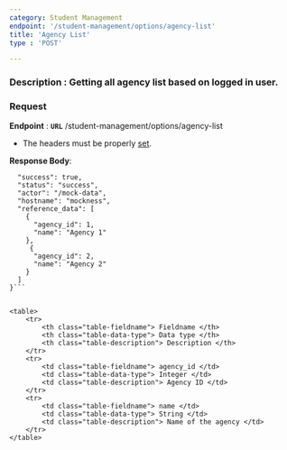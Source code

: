 ```yaml
---
category: Student Management
endpoint: '/student-management/options/agency-list'
title: 'Agency List'
type : 'POST'

---
```

### **Description** : Getting all agency list based on logged in user.
### Request

**Endpoint** : **`URL`** /student-management/options/agency-list

* The headers must be properly [set](#/Info-setting-headers-token).

**Response Body**: 

```{
  "success": true,
  "status": "success",
  "actor": "/mock-data",
  "hostname": "mockness",
  "reference_data": [
    {
      "agency_id": 1,
      "name": "Agency 1"
    },
	 {
      "agency_id": 2,
      "name": "Agency 2"
    }
  ]
}```


<table>
	<tr>
		<th class="table-fieldname"> Fieldname </th>
		<th class="table-data-type"> Data type </th>
		<th class="table-description"> Description </th>
	</tr>
	<tr>
		<td class="table-fieldname"> agency_id </td>
		<td class="table-data-type"> Integer </td>
		<td class="table-description"> Agency ID </td>
	</tr>
	<tr>
		<td class="table-fieldname"> name </td>
		<td class="table-data-type"> String </td>
		<td class="table-description"> Name of the agency </td>
	</tr>
</table>